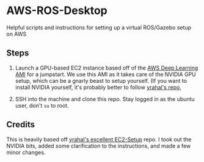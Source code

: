 # AWS-ROS-Desktop
Helpful scripts and instructions for setting up a virtual ROS/Gazebo setup on AWS

## Steps

1. Launch a GPU-based EC2 instance based off of the [AWS Deep Learning AMI](https://aws.amazon.com/marketplace/pp/B077GCH38C?ref=cns_srchrow) for a jumpstart. We use this AMI as it takes care of the NVIDIA GPU setup, which can be a gnarly beast to setup yourself. (If you want to install NVIDIA yourself, it's probably better to follow [yrahal's repo](https://github.com/yrahal/ec2-setup), 

2. SSH into the machine and clone this repo. Stay logged in as the ubuntu user, don't `su` to root.



## Credits

This is heavily based off [yrahal's excellent EC2-Setup](https://github.com/yrahal/ec2-setup) repo. I took out the NVIDIA bits, added some clarification to the instructions, and made a few minor changes.
